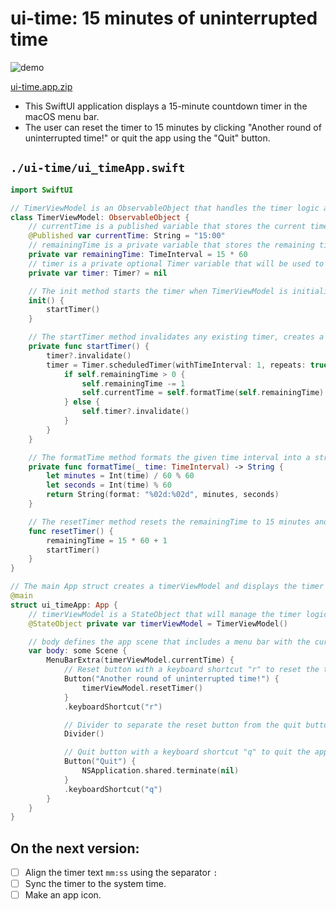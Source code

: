 # ui-time: 15 minutes of uninterrupted time

![demo](https://user-images.githubusercontent.com/93939472/232224559-2a08e4d1-f89b-4e85-8f69-f7f54eb3a0d6.gif)

[ui-time.app.zip](https://github.com/star-bits/ui-time/files/11239541/ui-time.app.zip)

- This SwiftUI application displays a 15-minute countdown timer in the macOS menu bar.
- The user can reset the timer to 15 minutes by clicking "Another round of uninterrupted time!" or quit the app using the "Quit" button.

## `./ui-time/ui_timeApp.swift`
```swift
import SwiftUI

// TimerViewModel is an ObservableObject that handles the timer logic and updates the current time displayed in the menu bar.
class TimerViewModel: ObservableObject {
    // currentTime is a published variable that stores the current time as a string, initially set to "15:00".
    @Published var currentTime: String = "15:00"
    // remainingTime is a private variable that stores the remaining time in seconds.
    private var remainingTime: TimeInterval = 15 * 60
    // timer is a private optional Timer variable that will be used to schedule and manage the timer.
    private var timer: Timer? = nil

    // The init method starts the timer when TimerViewModel is initialized.
    init() {
        startTimer()
    }

    // The startTimer method invalidates any existing timer, creates a new timer, and schedules it to update the remainingTime.
    private func startTimer() {
        timer?.invalidate()
        timer = Timer.scheduledTimer(withTimeInterval: 1, repeats: true) { _ in
            if self.remainingTime > 0 {
                self.remainingTime -= 1
                self.currentTime = self.formatTime(self.remainingTime)
            } else {
                self.timer?.invalidate()
            }
        }
    }

    // The formatTime method formats the given time interval into a string in the "mm:ss" format.
    private func formatTime(_ time: TimeInterval) -> String {
        let minutes = Int(time) / 60 % 60
        let seconds = Int(time) % 60
        return String(format: "%02d:%02d", minutes, seconds)
    }

    // The resetTimer method resets the remainingTime to 15 minutes and 1 second and starts the timer.
    func resetTimer() {
        remainingTime = 15 * 60 + 1
        startTimer()
    }
}

// The main App struct creates a timerViewModel and displays the timer in the menu bar with action buttons.
@main
struct ui_timeApp: App {
    // timerViewModel is a StateObject that will manage the timer logic and display the current time.
    @StateObject private var timerViewModel = TimerViewModel()

    // body defines the app scene that includes a menu bar with the current time, a reset button, and a quit button.
    var body: some Scene {
        MenuBarExtra(timerViewModel.currentTime) {
            // Reset button with a keyboard shortcut "r" to reset the timer.
            Button("Another round of uninterrupted time!") {
                timerViewModel.resetTimer()
            }
            .keyboardShortcut("r")

            // Divider to separate the reset button from the quit button.
            Divider()

            // Quit button with a keyboard shortcut "q" to quit the app.
            Button("Quit") {
                NSApplication.shared.terminate(nil)
            }
            .keyboardShortcut("q")
        }
    }
}
```

## On the next version:
- [ ] Align the timer text `mm:ss` using the separator `:`
- [ ] Sync the timer to the system time.
- [ ] Make an app icon.
